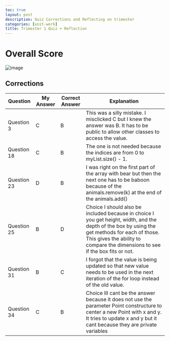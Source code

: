 ```yaml
---
toc: true
layout: post
description: Quiz Corrections and Reflecting on trimester
categories: [unit-work]
title: Trimester 1 Quiz + Reflection
---
```


# Overall Score
![image](https://user-images.githubusercontent.com/50186752/200722091-2dcc76b8-9290-4501-b9a6-b1ac804dc929.png)

## Corrections
Question | My Answer | Correct Answer| Explanation
-- | -- | -- | --
Question 3 | C | B | This was a silly mistake. I misclicked C but I knew the answer was B. It has to be public to allow other classes to access the value.
Question 18 | C | B | The one is not needed because the indices are from 0 to myList.size() - 1.
Question 23 | D | B | I was right on the first part of the array with bear but then the next one has to be baboon because of the animals.remove(k) at the end of the animals.add()
Question 25 | B | D | Choice I should also be included because in choice I you get height, width, and the depth of the box by using the get methods for each of those. This gives the ability to compare the dimensions to see if the box fits or not.
Question 31 | B | C | I forgot that the value is being updated so that new value needs to be used in the next iteration of the for loop instead of the old value.
Question 34 | C | B | Choice III cant be the answer because it does not use the parameter Point constructure to center a new Point with x and y. It tries to update x and y but it cant because they are private variables
